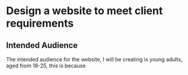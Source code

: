 # Design a website to meet client requirements


## Intended Audience

The intended audience for the website, I will be creating is young adults, aged from 18-25, this is because
